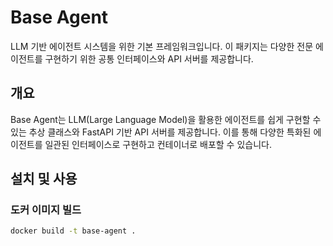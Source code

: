 # Base Agent

LLM 기반 에이전트 시스템을 위한 기본 프레임워크입니다. 이 패키지는 다양한 전문 에이전트를 구현하기 위한 공통 인터페이스와 API 서버를 제공합니다.

## 개요

Base Agent는 LLM(Large Language Model)을 활용한 에이전트를 쉽게 구현할 수 있는 추상 클래스와 FastAPI 기반 API 서버를 제공합니다. 이를 통해 다양한 특화된 에이전트를 일관된 인터페이스로 구현하고 컨테이너로 배포할 수 있습니다.

## 설치 및 사용

### 도커 이미지 빌드

```bash
docker build -t base-agent .
